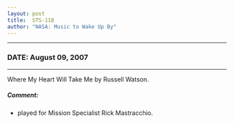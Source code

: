 ```yaml
---
layout: post
title:  STS-118
author: "NASA: Music to Wake Up By"
---
```


----
### DATE: August 09, 2007
----
Where My Heart Will Take Me by Russell Watson.

##### Comment:
* played for Mission Specialist Rick Mastracchio.
